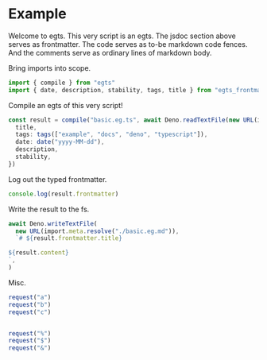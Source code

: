 # Example

Welcome to egts. This very script is an egts. The jsdoc section above serves as
frontmatter. The code serves as to-be markdown code fences. And the comments
serve as ordinary lines of markdown body.

Bring imports into scope.

```ts
import { compile } from "egts"
import { date, description, stability, tags, title } from "egts_frontmatter_parsers"
```

Compile an egts of this very script!

```ts
const result = compile("basic.eg.ts", await Deno.readTextFile(new URL(import.meta.url)), {
  title,
  tags: tags(["example", "docs", "deno", "typescript"]),
  date: date("yyyy-MM-dd"),
  description,
  stability,
})
```

Log out the typed frontmatter.

```ts
console.log(result.frontmatter)
```

Write the result to the fs.

```ts
await Deno.writeTextFile(
  new URL(import.meta.resolve("./basic.eg.md")),
  `# ${result.frontmatter.title}

${result.content}
`,
)
```

Misc.

```ts
request("a")
request("b")
request("c")


request("%")
request("$")
request("&")
```

